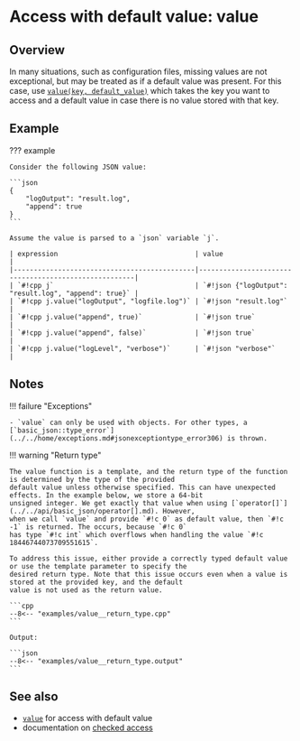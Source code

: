 # Access with default value: value

## Overview

In many situations, such as configuration files, missing values are not exceptional, but may be treated as if a default
value was present. For this case, use [`value(key, default_value)`](../../api/basic_json/value.md) which takes the key
you want to access and a default value in case there is no value stored with that key.

## Example

??? example

    Consider the following JSON value:
    
    ```json
    {
        "logOutput": "result.log",
        "append": true
    }
    ```
    
    Assume the value is parsed to a `json` variable `j`.

    | expression                                  | value                                                |
    |---------------------------------------------|------------------------------------------------------|
    | `#!cpp j`                                   | `#!json {"logOutput": "result.log", "append": true}` |
    | `#!cpp j.value("logOutput", "logfile.log")` | `#!json "result.log"`                                |
    | `#!cpp j.value("append", true)`             | `#!json true`                                        |
    | `#!cpp j.value("append", false)`            | `#!json true`                                        |
    | `#!cpp j.value("logLevel", "verbose")`      | `#!json "verbose"`                                   |

## Notes

!!! failure "Exceptions"

    - `value` can only be used with objects. For other types, a [`basic_json::type_error`](../../home/exceptions.md#jsonexceptiontype_error306) is thrown.

!!! warning "Return type"

    The value function is a template, and the return type of the function is determined by the type of the provided
    default value unless otherwise specified. This can have unexpected effects. In the example below, we store a 64-bit
    unsigned integer. We get exactly that value when using [`operator[]`](../../api/basic_json/operator[].md). However,
    when we call `value` and provide `#!c 0` as default value, then `#!c -1` is returned. The occurs, because `#!c 0`
    has type `#!c int` which overflows when handling the value `#!c 18446744073709551615`.

    To address this issue, either provide a correctly typed default value or use the template parameter to specify the
    desired return type. Note that this issue occurs even when a value is stored at the provided key, and the default
    value is not used as the return value.

    ```cpp
    --8<-- "examples/value__return_type.cpp"
    ```

    Output:
    
    ```json
    --8<-- "examples/value__return_type.output"
    ```

## See also

- [`value`](../../api/basic_json/value.md) for access with default value
- documentation on [checked access](checked_access.md)
